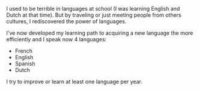 I used to be terrible in languages at school (I was learning English and Dutch at that time). But by traveling or just meeting people from others cultures, I rediscovered the power of languages.

I've now developed my learning path to acquiring a new language the more efficiently and I speak now 4 languages:

  - French
  - English
  - Spanish
  - Dutch

I try to improve or learn at least
one language per year.
